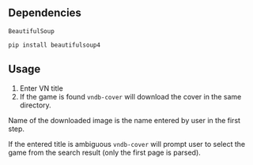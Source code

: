 ## Dependencies

`BeautifulSoup`

```
pip install beautifulsoup4
```

## Usage

1. Enter VN title
2. If the game is found `vndb-cover` will download
the cover in the same directory.

Name of the downloaded image is the name
entered by user in the first step.

If the entered title is ambiguous `vndb-cover`
will prompt user to select the game from the
search result (only the first page is parsed).
